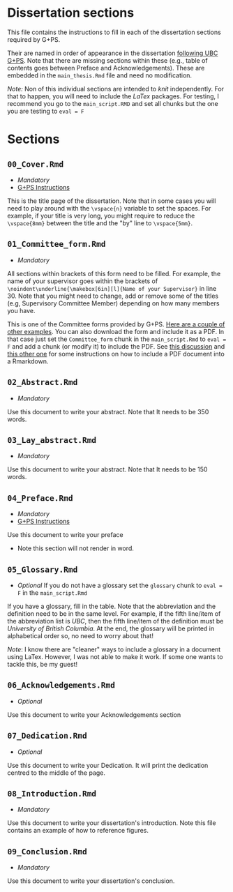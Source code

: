 # Dissertation sections

This file contains the instructions to fill in each of the dissertation sections required by G+PS.

Their are named in order of appearance in the dissertation [following UBC G+PS](https://www.grad.ubc.ca/current-students/dissertation-thesis-preparation/structure-theses-dissertations). Note that there are missing sections within these (e.g., table of contents goes between Preface and Acknowledgements). These are embedded in the `main_thesis.Rmd` file and need no modification.

*Note:* Non of this individual sections are intended to *knit* independently. For that to happen, you will need to include the *LaTex* packages. For testing, I recommend you go to the `main_script.RMD` and set all chunks but the one you are testing to `eval = F`

# Sections

## `00_Cover.Rmd`

- *Mandatory*
- [G+PS Instructions](https://www.grad.ubc.ca/sites/default/files/doc/page/thesis_checklist_title_page.pdf)

This is the title page of the dissertation. Note that in some cases you will need to play around with the `\vspace{n}` variable to set the spaces. For example, if your title is very long, you might require to reduce the  `\vspace{8mm}` between the title and the "by" line to `\vspace{5mm}`.

## `01_Committee_form.Rmd`

- *Mandatory*

All sections within brackets of this form need to be filled. For example, the name of your supervisor goes within the brackets of `\noindent\underline{\makebox[6in][l]{Name of your Supervisor}` in line 30. Note that you might need to change, add or remove some of the titles (e.g, Supervisory Committee Member) depending on how many members you have. 

This is one of the Committee forms provided by G+PS. [Here are a couple of other examples](https://www.grad.ubc.ca/sites/default/files/doc/page/committee_page-doctoral_example.pdf). You can also download the form and include it as a PDF. In that case just set the `Committee_form` chunk in the `main_script.Rmd` to `eval = F` and add a chunk (or modify it) to include the PDF. See [this discussion](https://www.r-bloggers.com/join-split-and-compress-pdf-files-with-pdftools/) and [this other one](https://community.rstudio.com/t/appending-a-pre-existing-pdf-to-a-new-created-by-r-markdown/45641/6) for some instructions on how to include a PDF document into a Rmarkdown.

## `02_Abstract.Rmd`

- *Mandatory*

Use this document to write your abstract. Note that It needs to be 350 words.

## `03_Lay_abstract.Rmd`

- *Mandatory*

Use this document to write your abstract. Note that It needs to be 150 words.

## `04_Preface.Rmd`

- *Mandatory*
- [G+PS Instructions](https://www.grad.ubc.ca/sites/default/files/doc/page/thesis_sample_prefaces.pdf)

Use this document to write your preface

- Note this section will not render in word. 

## `05_Glossary.Rmd`

- *Optional*
If you do not have a glossary set the `glossary` chunk to `eval = F` in the `main_script.Rmd`

If you have a glossary, fill in the table. Note that the abbreviation and the definition need to be in the same level. For example, if the fifth line/item of the abbreviation list is *UBC*, then the fifth line/item of the definition must be *University of British Columbia*. At the end, the glossary will be printed in alphabetical order so, no need to worry about that!

*Note*: I know there are "cleaner" ways to include a glossary in a document using LaTex. However, I was not able to make it work. If some one wants to tackle this, be my guest!

## `06_Acknowledgements.Rmd`

- *Optional*

Use this document to write your Acknowledgements section

## `07_Dedication.Rmd`

- *Optional*

Use this document to write your Dedication. It will print the dedication centred to the middle of the page.

## `08_Introduction.Rmd`
- *Mandatory*

Use this document to write your dissertation's introduction. Note this file contains an example of how to reference figures. 

## `09_Conclusion.Rmd`
- *Mandatory*

Use this document to write your dissertation's conclusion.